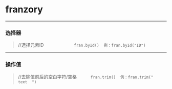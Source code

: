 # franzory
* * *
### 选择器
> //选择元素ID                        `fran.byId()  例：fran.byId("ID") `

***

### 操作值
> //去除值前后的空白字符/空格           `fran.trim()  例：fran.trim("  text  ") `
